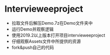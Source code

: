 # Intervieweeproject

+ 拉取文件后解压Demo.7z在Demo文件夹中
+ 运行Demo并观察逻辑
+ 使用2019.2以上版本打开项目intervieweeproject
+ 仔细观察Assets文件中所提供的资源
+ fork&push自己的代码

